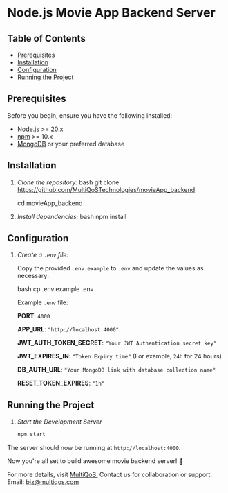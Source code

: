 # Node.js Movie App Backend Server

## Table of Contents

- [Prerequisites](#prerequisites)
- [Installation](#installation)
- [Configuration](#configuration)
- [Running the Project](#running-the-project)

## Prerequisites

Before you begin, ensure you have the following installed:

- [Node.js](https://nodejs.org/) >= 20.x
- [npm](https://www.npmjs.com/) >= 10.x
- [MongoDB](https://www.mongodb.com/) or your preferred database

## Installation

1. *Clone the repository:*
    bash
    git clone https://github.com/MultiQoSTechnologies/movieApp_backend

    cd movieApp_backend
    

2. *Install dependencies:*
    bash
    npm install
    

## Configuration

1. *Create a `.env` file:*

    Copy the provided `.env.example` to `.env` and update the values as necessary:

    bash
    cp .env.example .env
    

    Example `.env` file:

    **PORT**: `4000`  

    **APP_URL**: `"http://localhost:4000"`  

    **JWT_AUTH_TOKEN_SECRET**: `"Your JWT Authentication secret key"`  

    **JWT_EXPIRES_IN**: `"Token Expiry time"` (For example, `24h` for 24 hours)  

    **DB_AUTH_URL**: `"Your MongoDB link with database collection name"`  

    **RESET_TOKEN_EXPIRES**: `"1h"`  


## Running the Project
1. *Start the Development Server*

    ```bash
    npm start
    ```
The server should now be running at `http://localhost:4000`.
    



Now you're all set to build awesome movie backend server! 🌟

For more details, visit [MultiQoS.](https://multiqos.com/)
Contact us for collaboration or support:
Email: biz@multiqos.com
